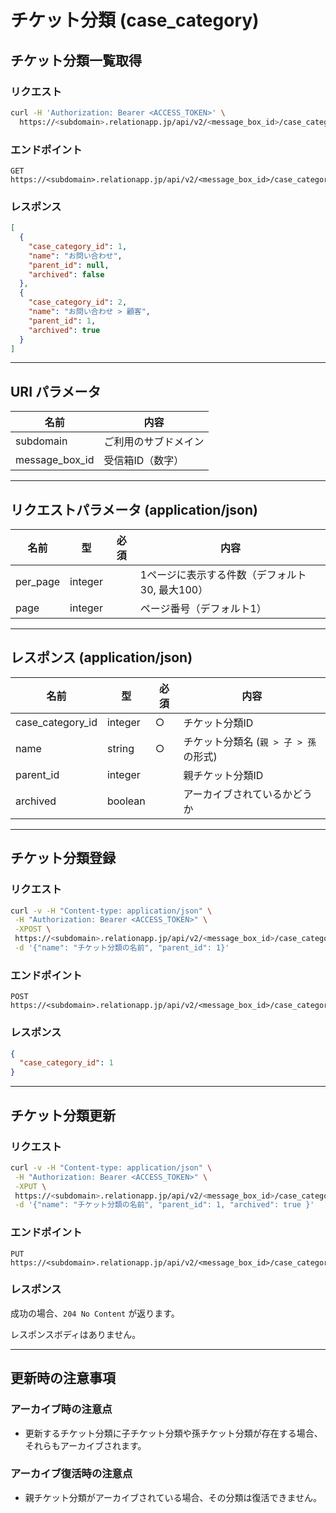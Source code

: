 # チケット分類 (case_category)

## チケット分類一覧取得

### リクエスト

```bash
curl -H 'Authorization: Bearer <ACCESS_TOKEN>' \
  https://<subdomain>.relationapp.jp/api/v2/<message_box_id>/case_categories
```

### エンドポイント

```
GET https://<subdomain>.relationapp.jp/api/v2/<message_box_id>/case_categories
```

### レスポンス

```json
[
  {
    "case_category_id": 1,
    "name": "お問い合わせ",
    "parent_id": null,
    "archived": false
  },
  {
    "case_category_id": 2,
    "name": "お問い合わせ > 顧客",
    "parent_id": 1,
    "archived": true
  }
]
```

---

## URI パラメータ

| 名前          | 内容               |
|--------------|------------------|
| subdomain    | ご利用のサブドメイン  |
| message_box_id | 受信箱ID（数字） |

---

## リクエストパラメータ (application/json)

| 名前      | 型      | 必須 | 内容                                  |
|----------|--------|----|-----------------------------------|
| per_page | integer |    | 1ページに表示する件数（デフォルト30, 最大100） |
| page     | integer |    | ページ番号（デフォルト1）         |

---

## レスポンス (application/json)

| 名前              | 型       | 必須 | 内容                           |
|-----------------|--------|----|------------------------------|
| case_category_id | integer | ○  | チケット分類ID                 |
| name           | string  | ○  | チケット分類名 (`親 > 子 > 孫` の形式) |
| parent_id      | integer |    | 親チケット分類ID               |
| archived       | boolean |    | アーカイブされているかどうか     |

---

## チケット分類登録

### リクエスト

```bash
curl -v -H "Content-type: application/json" \
 -H "Authorization: Bearer <ACCESS_TOKEN>" \
 -XPOST \
 https://<subdomain>.relationapp.jp/api/v2/<message_box_id>/case_categories \
 -d '{"name": "チケット分類の名前", "parent_id": 1}'
```

### エンドポイント

```
POST https://<subdomain>.relationapp.jp/api/v2/<message_box_id>/case_categories
```

### レスポンス

```json
{
  "case_category_id": 1
}
```

---

## チケット分類更新

### リクエスト

```bash
curl -v -H "Content-type: application/json" \
 -H "Authorization: Bearer <ACCESS_TOKEN>" \
 -XPUT \
 https://<subdomain>.relationapp.jp/api/v2/<message_box_id>/case_categories/1 \
 -d '{"name": "チケット分類の名前", "parent_id": 1, "archived": true }'
```

### エンドポイント

```
PUT https://<subdomain>.relationapp.jp/api/v2/<message_box_id>/case_categories/<case_category_id>
```

### レスポンス

成功の場合、`204 No Content` が返ります。

レスポンスボディはありません。

---

## 更新時の注意事項

### アーカイブ時の注意点

- 更新するチケット分類に子チケット分類や孫チケット分類が存在する場合、それらもアーカイブされます。

### アーカイブ復活時の注意点

- 親チケット分類がアーカイブされている場合、その分類は復活できません。

